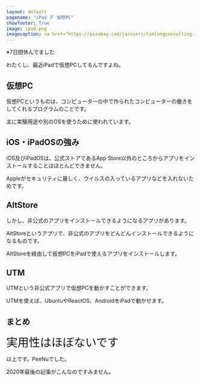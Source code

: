 ```yaml
---
layout: default
pagename: "iPad デ 仮想PC"
showfooter: True
image: ipad.png
imagecaption: <a href="https://pixabay.com/ja/users/timlongconsulting-17308436/?utm_source=link-attribution&amp;utm_medium=referral&amp;utm_campaign=image&amp;utm_content=5576238">TimLongConsulting</a>による<a href="https://pixabay.com/ja/?utm_source=link-attribution&amp;utm_medium=referral&amp;utm_campaign=image&amp;utm_content=5576238">Pixabay</a>からの画像
---
```


※7日間休んでました

わたくし、最近iPadで仮想PCしてるんですよね。

## 仮想PC

仮想PCというものは、コンピューターの中で作られたコンピューターの働きをしてくれるプログラムのことです。

主に実験用途や別のOSを使うために使われています。

## iOS・iPadOSの強み

iOS及びiPadOSは、公式ストアであるApp Store以外のところからアプリをインストールすることはほとんどできません。

Appleがセキュリティに厳しく、ウイルスの入っているアプリなどを入れないためです。

## AltStore

しかし、非公式のアプリをインストールできるようになるアプリがあります。

AltStoreというアプリで、非公式のアプリをどんどんインストールできるようになるものです。

AltStoreを経由して仮想PCをiPadで使えるアプリをインストールします。

## UTM

UTMという非公式アプリで仮想PCを動かすことができます。

UTMを使えば、UbuntuやReactOS、AndroidをiPadで動かせます。

## まとめ

<div style="font-size:30px;">実用性はほぼないです</div>

以上です。PeeNuでした。

2020年最後の記事がこんなのですみません。
